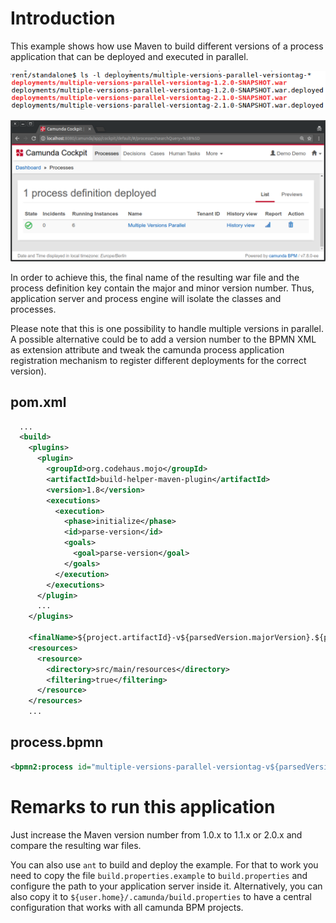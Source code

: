 Introduction
============
This example shows how use Maven to build different versions of a process application that can be deployed and executed in parallel.

![Screenshot](screenshot2.png)

![Screenshot](screenshot.png)

In order to achieve this, the final name of the resulting war file and the process definition key contain the major and minor version number. Thus, application server and process engine will isolate the classes and processes.

Please note that this is one possibility to handle multiple versions in parallel. A possible alternative could be to add a version number to the BPMN XML as extension attribute and tweak the camunda process application registration mechanism to register different deployments for the correct version).

pom.xml
-------
```xml
  ...
  <build>
    <plugins>
      <plugin>
        <groupId>org.codehaus.mojo</groupId>
        <artifactId>build-helper-maven-plugin</artifactId>
        <version>1.8</version>
        <executions>
          <execution>
            <phase>initialize</phase>
            <id>parse-version</id>
            <goals>
              <goal>parse-version</goal>
            </goals>
          </execution>
        </executions>
      </plugin>
      ...
    </plugins>
  
    <finalName>${project.artifactId}-v${parsedVersion.majorVersion}.${parsedVersion.minorVersion}</finalName>
    <resources>
      <resource>
        <directory>src/main/resources</directory>
        <filtering>true</filtering>
      </resource>
    </resources>
    ...
```

process.bpmn
------------
```xml
<bpmn2:process id="multiple-versions-parallel-versiontag-v${parsedVersion.majorVersion}.${parsedVersion.minorVersion}" ... >
```

Remarks to run this application
===============================
Just increase the Maven version number from 1.0.x to 1.1.x or 2.0.x  and compare the resulting war files.

You can also use `ant` to build and deploy the example.
For that to work you need to copy the file `build.properties.example` to `build.properties`
and configure the path to your application server inside it.
Alternatively, you can also copy it to `${user.home}/.camunda/build.properties`
to have a central configuration that works with all camunda BPM projects.
